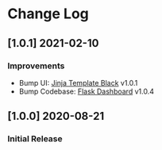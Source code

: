 # Change Log

## [1.0.1] 2021-02-10
### Improvements 

- Bump UI: [Jinja Template Black](https://github.com/app-generator/jinja-black-dashboard) v1.0.1
- Bump Codebase: [Flask Dashboard](https://github.com/app-generator/boilerplate-code-flask-dashboard) v1.0.4

## [1.0.0] 2020-08-21
### Initial Release
